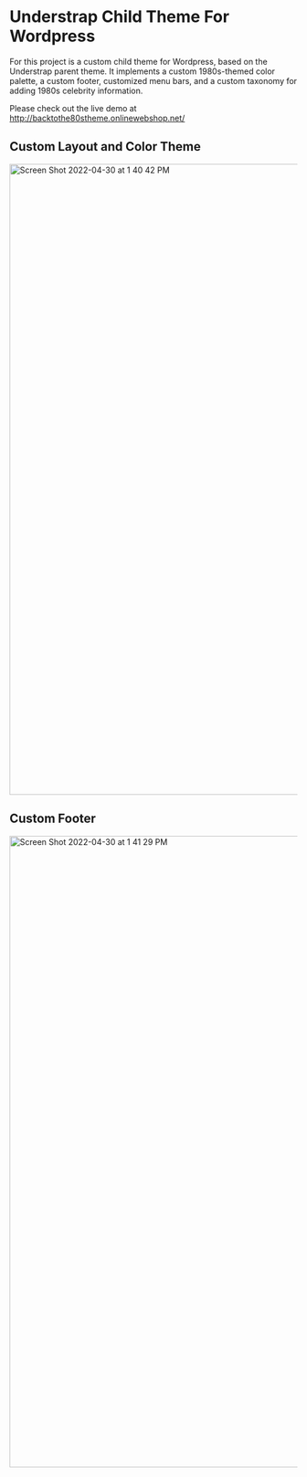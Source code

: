 # Understrap Child Theme For Wordpress


For this project is a custom child theme for Wordpress, based on the Understrap parent theme. It implements a custom 1980s-themed color palette, a custom footer, customized menu bars, and a custom taxonomy for adding 1980s celebrity information.

Please check out the live demo at http://backtothe80stheme.onlinewebshop.net/

## Custom Layout and Color Theme

<img width="1105" alt="Screen Shot 2022-04-30 at 1 40 42 PM" src="https://user-images.githubusercontent.com/75169653/166116402-6e26a56d-19f9-48ab-bd46-126da9d55428.png">

## Custom Footer

<img width="1106" alt="Screen Shot 2022-04-30 at 1 41 29 PM" src="https://user-images.githubusercontent.com/75169653/166116428-fc2c56da-846c-47e5-97ec-c34c6d976b0f.png">
